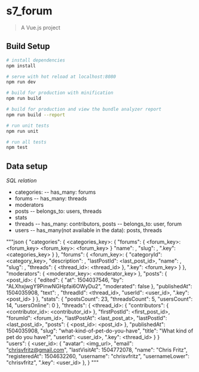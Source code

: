 # s7_forum

> A Vue.js project

## Build Setup

``` bash
# install dependencies
npm install

# serve with hot reload at localhost:8080
npm run dev

# build for production with minification
npm run build

# build for production and view the bundle analyzer report
npm run build --report

# run unit tests
npm run unit

# run all tests
npm test
```
## Data setup
_SQL relation_

- categories:
-- has_many: forums
- forums
-- has_many: threads
- moderators
- posts
-- belongs_to: users, threads
- stats
- threads
-- has_many: contributors, posts
-- belongs_to: user, forum
- users
-- has_many(not available in the data): posts, threads

"""json
{
    "categories": {
        <categories_key>: {
            "forums": {
                <forum_key>: <forum_key>
                <forum_key>: <forum_key>
            }
            "name": <name>,
            "slug": <slug>,
            ".key": <categories_key>
        }
    },
    "forums": {
        <forum_key>: {
            "categoryId": <category_key>,
            "description": <description>,
            "lastPostId": <last_post_id>,
            "name": <name>,
            "slug": <slug>,
            "threads": {
              <thread_id>: <thread_id>
            },
            ".key": <forum_key>
        }
    },
    "moderators": {
        <moderator_key>: <moderator_key>
    },
    "posts": {
      <post_id>: {
        "edited": {
          "at": 1504037546,
          "by": "ALXhxjwgY9PinwNGHpfai6OWyDu2",
          "moderated": false
        },
        "publishedAt": 1504035908,
        "text": <text>,
        "threadId": <thread_id>,
        "userId": <user_id>,
        ".key": <post_id>
      }
    },
    "stats": {
      "postsCount": 23,
      "threadsCount": 5,
      "usersCount": 14,
      "usersOnline": 0
    },
    "threads": {
      <thread_id>: {
        "contributors": {
            <contributor_id>: <contributor_id>
        },
        "firstPostId": <first_post_id>,
        "forumId": <forum_id>,
        "lastPostAt": <last_post_at>,
        "lastPostId": <last_post_id>,
        "posts": {
            <post_id>: <post_id>
        },
        "publishedAt": 1504035908,
        "slug": "what-kind-of-pet-do-you-have",
        "title": "What kind of pet do you have?",
        "userId": <user_id>,
        ".key": <thread_id>
      }
    }  
    "users": {
      <user_id>: {
        "avatar": <img_url>,
        "email": "chrisvfritz@gmail.com",
        "lastVisitAt": 1504772078,
        "name": "Chris Fritz",
        "registeredAt": 1504632260,
        "username": "chrisvfritz",
        "usernameLower": "chrisvfritz",
        ".key": <user_id>
      },
}
"""